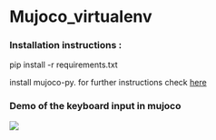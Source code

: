 # Mujoco_virtualenv

### Installation instructions : 
pip install -r requirements.txt 

install mujoco-py. for further instructions check [here](https://blog.guptanitish.com/blog/install-mujoco/)<br/>

### Demo of the keyboard input in mujoco <br/>
![](https://github.com/rajuptvs/Mujoco_virtualenv/blob/main/demos/keyboard_demo.gif)
